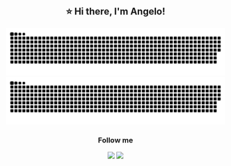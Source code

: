<h2 align="center"> ⭐️ Hi there, I'm Angelo! </h2>

  ![github contribution grid snake animation](https://raw.githubusercontent.com/reistence/reistence/output/github-contribution-grid-snake-dark.svg#gh-dark-mode-only)![github contribution grid snake animation](https://raw.githubusercontent.com/reistence/reistence/output/github-contribution-grid-snake.svg#gh-light-mode-only)
 
<h3 align="center">
  <b>Follow me</b>
</h3>

<p align="center">
<a href='https://twitter.com/aangeloprs'><img src='https://raw.githubusercontent.com/danielcranney/readme-generator/main/public/icons/socials/twitter.svg' width='29'></a> 
<a href='https://www.instagram.com/angelopruscino/'><img src='https://raw.githubusercontent.com/danielcranney/readme-generator/main/public/icons/socials/instagram.svg' width='30'></a>
</p>
